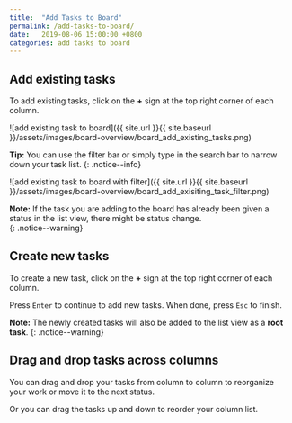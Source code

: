 ```yaml
---
title:  "Add Tasks to Board"
permalink: /add-tasks-to-board/
date:   2019-08-06 15:00:00 +0800
categories: add tasks to board
---
```

## Add existing tasks 

To add existing tasks, click on the **+** sign at the top right corner of each column. 

![add existing task to board]({{ site.url }}{{ site.baseurl }}/assets/images/board-overview/board_add_existing_tasks.png)

**Tip:** You can use the filter bar or simply type in the search bar to narrow down your task list.
{: .notice--info}

![add existing task to board with filter]({{ site.url }}{{ site.baseurl }}/assets/images/board-overview/board_add_exisiting_task_filter.png)

**Note:** If the task you are adding to the board has already been given a status in the list view, there might be status change.   
{: .notice--warning}


## Create new tasks

To create a new task, click on the **+** sign at the top right corner of each column. 


Press `Enter` to continue to add new tasks. When done, press `Esc` to finish.   

**Note:** The newly created tasks will also be added to the list view as a **root task**. 
{: .notice--warning}





## Drag and drop tasks across columns
You can drag and drop your tasks from column to column to reorganize your work or move it to the next status. 



Or you can drag the tasks up and down to reorder your column list. 


